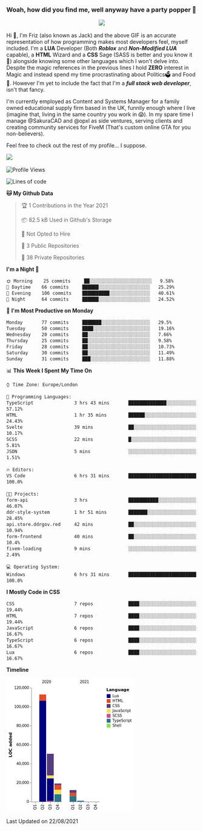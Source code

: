 ### Woah, how did you find me, well anyway have a party popper 🎉

<p align="center">
  <img  src="https://66.media.tumblr.com/d2766024a15e8c140bf20f314664eed2/d1615166bf58615c-d8/s400x600/aabc473a64edc43599d5345fd1e9e792d66ecc48.gifv">
</p>

Hi :wave:, I'm Friz (also known as Jack) and the above GIF is an accurate representation of how programming makes most developers feel, myself included. I'm a **LUA** Developer (Both ***Roblox*** and ***Non-Modified LUA*** capable), a **HTML** Wizard and a **CSS** Sage (SASS is better and you know it :pray:) alongside knowing some other languages which I won't delve into. Despite the magic references in the previous lines I hold **ZERO** interest in Magic and instead spend my time procrastinating about Politics🗳️ and Food🍔. However I'm yet to include the fact that I'm a ***full stack web developer***, isn't that fancy.

I'm currently employed as Content and Systems Manager for a family owned educational supply firm based in the UK, funnily enough where I live (imagine that, living in the same country you work in 😱). In my spare time I manage @SakuraCAD and @opxl as side ventures, serving clients and creating community services for FiveM (That's custom online GTA for you non-believers).

Feel free to check out the rest of my profile... I suppose.

<a href="https://github.com/anuraghazra/github-readme-stats">
  <img  src="https://github-readme-stats.vercel.app/api?username=JackOPXL&count_private=true&show_icons=true&theme=tokyonight" />
</a>



<!--START_SECTION:waka-->
![Profile Views](http://img.shields.io/badge/Profile%20Views-0-blue)

![Lines of code](https://img.shields.io/badge/From%20Hello%20World%20I%27ve%20Written-197612%20lines%20of%20code-blue)

**🐱 My Github Data** 

> 🏆 1 Contributions in the Year 2021
 > 
> 📦 82.5 kB Used in Github's Storage 
 > 
> 🚫 Not Opted to Hire
 > 
> 📜 3 Public Repositories 
 > 
> 🔑 38 Private Repositories  
 > 
**I'm a Night 🦉** 

```text
🌞 Morning    25 commits     ██░░░░░░░░░░░░░░░░░░░░░░░   9.58% 
🌆 Daytime    66 commits     ██████░░░░░░░░░░░░░░░░░░░   25.29% 
🌃 Evening    106 commits    ██████████░░░░░░░░░░░░░░░   40.61% 
🌙 Night      64 commits     ██████░░░░░░░░░░░░░░░░░░░   24.52%

```
📅 **I'm Most Productive on Monday** 

```text
Monday       77 commits     ███████░░░░░░░░░░░░░░░░░░   29.5% 
Tuesday      50 commits     ████░░░░░░░░░░░░░░░░░░░░░   19.16% 
Wednesday    20 commits     ██░░░░░░░░░░░░░░░░░░░░░░░   7.66% 
Thursday     25 commits     ██░░░░░░░░░░░░░░░░░░░░░░░   9.58% 
Friday       28 commits     ██░░░░░░░░░░░░░░░░░░░░░░░   10.73% 
Saturday     30 commits     ██░░░░░░░░░░░░░░░░░░░░░░░   11.49% 
Sunday       31 commits     ███░░░░░░░░░░░░░░░░░░░░░░   11.88%

```


📊 **This Week I Spent My Time On** 

```text
⌚︎ Time Zone: Europe/London

💬 Programming Languages: 
TypeScript               3 hrs 43 mins       ██████████████░░░░░░░░░░░   57.12% 
HTML                     1 hr 35 mins        ██████░░░░░░░░░░░░░░░░░░░   24.43% 
Svelte                   39 mins             ██░░░░░░░░░░░░░░░░░░░░░░░   10.17% 
SCSS                     22 mins             █░░░░░░░░░░░░░░░░░░░░░░░░   5.81% 
JSON                     5 mins              ░░░░░░░░░░░░░░░░░░░░░░░░░   1.51%

🔥 Editors: 
VS Code                  6 hrs 31 mins       █████████████████████████   100.0%

🐱‍💻 Projects: 
form-api                 3 hrs               ███████████░░░░░░░░░░░░░░   46.07% 
ddr-style-system         1 hr 51 mins        ███████░░░░░░░░░░░░░░░░░░   28.45% 
api.store.ddrgov.red     42 mins             ██░░░░░░░░░░░░░░░░░░░░░░░   10.94% 
form-frontend            40 mins             ██░░░░░░░░░░░░░░░░░░░░░░░   10.4% 
fivem-loading            9 mins              ░░░░░░░░░░░░░░░░░░░░░░░░░   2.49%

💻 Operating System: 
Windows                  6 hrs 31 mins       █████████████████████████   100.0%

```

**I Mostly Code in CSS** 

```text
CSS                      7 repos             ████░░░░░░░░░░░░░░░░░░░░░   19.44% 
HTML                     7 repos             ████░░░░░░░░░░░░░░░░░░░░░   19.44% 
JavaScript               6 repos             ████░░░░░░░░░░░░░░░░░░░░░   16.67% 
TypeScript               6 repos             ████░░░░░░░░░░░░░░░░░░░░░   16.67% 
Lua                      6 repos             ████░░░░░░░░░░░░░░░░░░░░░   16.67%

```


**Timeline**

![Chart not found](https://raw.githubusercontent.com/JackOPXL/JackOPXL/master/charts/bar_graph.png) 


 Last Updated on 22/08/2021
<!--END_SECTION:waka-->

